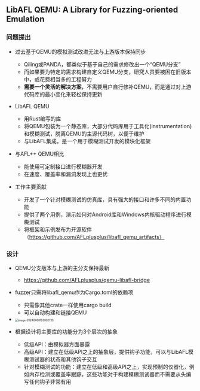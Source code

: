 ## LibAFL QEMU: A Library for Fuzzing-oriented Emulation

### 问题提出

- 过去基于QEMU的模拟测试改进无法与上游版本保持同步
  - Qiling或PANDA，都类似于基于自己的需求修改出一个“QEMU分支”
  - 而如果要为特定的需求构建自定义QEMU分支，研究人员要被困在旧版本中，或花费相当多的工程努力
  - **需要一个灵活的解决方案**，不需要用户自行修补QEMU，而是通过对上游代码库的最小变化来轻松保持更新
- LibAFL QEMU
  - 用Rust编写的库
  - 将QEMU包装为一个静态库，大部分代码库用于工具化(instrumentation)和模糊测试，脱离QEMU的主源代码树，以便于维护
  - 与LibAFL集成，是一个用于模糊测试开发的模块化框架

- 与AFL++ QEMU相比
  - 能使用可定制接口进行模糊器开发
  - 在速度、覆盖率和漏洞发现上也更优
- 工作主要贡献
  - 开发了一个针对模糊测试的仿真库，具有强大的接口和许多不同的内置功能
  - 提供了两个用例，演示如何对Android库和Windows内核驱动程序进行模糊测试
  - 将框架和示例发布为开源软件（https://github.com/AFLplusplus/libafl_qemu_artifacts）

### 设计

- QEMU分支版本与上游的主分支保持最新
  - https://github.com/AFLplusplus/qemu-libafl-bridge
- fuzzer只需将libafl_qemu作为Cargo.toml的依赖项
  - 只需像其他crate一样使用cargo build
  - 可以自动构建和链接QEMU
- <img src="C:\Users\qi\AppData\Roaming\Typora\typora-user-images\image-20240408163002735.png" alt="image-20240408163002735" style="zoom:50%;" />

- 根据设计将主要库的功能分为3个层次的抽象
  - 低级API：由模拟器方面暴露
  - 高级API：建立在低级API之上的抽象层，提供钩子功能，可以与LibAFL模糊测试器的状态和其他钩子交互
  - 针对模糊测试的功能：建立在低级和高级API之上，实现预制的仪器化，例如内存检测或覆盖率跟踪，这些功能对于构建模糊测试器而不需要从头编写任何钩子非常有用

